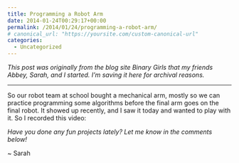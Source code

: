 ```yaml
---
title: Programming a Robot Arm
date: 2014-01-24T00:29:17+00:00
permalink: /2014/01/24/programming-a-robot-arm/
# canonical_url: "https://yoursite.com/custom-canonical-url"
categories:
  - Uncategorized
---
```

_This post was originally from the blog site Binary Girls that my friends Abbey, Sarah, and I started. I’m saving it here for archival reasons._

* * *

So our robot team at school bought a mechanical arm, mostly so we can practice programming some algorithms before the final arm goes on the final robot. It showed up recently, and I saw it today and wanted to play with it. So I recorded this video:



_Have you done any fun projects lately? Let me know in the comments below!_

~ Sarah